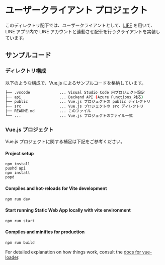 # ユーザークライアント プロジェクト

このディレクトリ配下では、ユーザークライアントとして、[LIFF](https://developers.line.biz/ja/docs/liff/) を用いて、LINE アプリ内で LINE アカウントと連動させ配車を行うクライアントを実装しています。

## サンプルコード

### ディレクトリ構成

以下のような構成で、Vue.js によるサンプルコードを格納しています。

```bash
├── .vscode             ... Visual Studio Code 用プロジェクト設定
├── api                 ... Backend API (Azure Functions 対応) 
├── public              ... Vue.js プロジェクトの public ディレクトリ
├── src                 ... Vue.js プロジェクトの src ディレクトリ
├── README.md           ... このファイル
└── ...                 ... Vue.js プロジェクトのファイル一式
```

### Vue.js プロジェクト

Vue.js プロジェクトに関する補足は下記をご参考ください。

#### Project setup

```
npm install
pushd api
npm install
popd
```

#### Compiles and hot-reloads for Vite development

```
npm run dev
```

#### Start running Static Web App locally with vite environment

```
npm run start
```

#### Compiles and minifies for production

```
npm run build
```

For detailed explanation on how things work, consult the [docs for vue-loader](http://vuejs.github.io/vue-loader).
